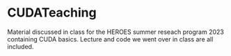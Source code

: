 # CUDATeaching

Material discussed in class for the HEROES summer reseach program 2023 containing CUDA basics. Lecture and code we went over in class are all included. 
